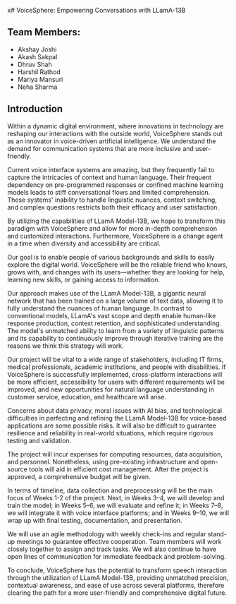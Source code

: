 x# VoiceSphere: Empowering Conversations with LLamA-13B

## Team Members:
- Akshay Joshi
- Akash Sakpal
- Dhruv Shah
- Harshil Rathod
- Mariya Mansuri
- Neha Sharma

## Introduction

Within a dynamic digital environment, where innovations in technology are reshaping our interactions with the outside world, VoiceSphere stands out as an innovator in voice-driven artificial intelligence. We understand the demand for communication systems that are more inclusive and user-friendly.

Current voice interface systems are amazing, but they frequently fail to capture the intricacies of context and human language. Their frequent dependency on pre-programmed responses or confined machine learning models leads to stiff conversational flows and limited comprehension. These systems' inability to handle linguistic nuances, context switching, and complex questions restricts both their efficacy and user satisfaction.

By utilizing the capabilities of LLamA Model-13B, we hope to transform this paradigm with VoiceSphere and allow for more in-depth comprehension and customized interactions. Furthermore, VoiceSphere is a change agent in a time when diversity and accessibility are critical.

Our goal is to enable people of various backgrounds and skills to easily explore the digital world. VoiceSphere will be the reliable friend who knows, grows with, and changes with its users—whether they are looking for help, learning new skills, or gaining access to information.

Our approach makes use of the LLamA Model-13B, a gigantic neural network that has been trained on a large volume of text data, allowing it to fully understand the nuances of human language. In contrast to conventional models, LLamA's vast scope and depth enable human-like response production, context retention, and sophisticated understanding. The model's unmatched ability to learn from a variety of linguistic patterns and its capability to continuously improve through iterative training are the reasons we think this strategy will work.

Our project will be vital to a wide range of stakeholders, including IT firms, medical professionals, academic institutions, and people with disabilities. If VoiceSphere is successfully implemented, cross-platform interactions will be more efficient, accessibility for users with different requirements will be improved, and new opportunities for natural language understanding in customer service, education, and healthcare will arise.

Concerns about data privacy, moral issues with AI bias, and technological difficulties in perfecting and refining the LLamA Model-13B for voice-based applications are some possible risks. It will also be difficult to guarantee resilience and reliability in real-world situations, which require rigorous testing and validation.

The project will incur expenses for computing resources, data acquisition, and personnel. Nonetheless, using pre-existing infrastructure and open-source tools will aid in efficient cost management. After the project is approved, a comprehensive budget will be given.

In terms of timeline, data collection and preprocessing will be the main focus of Weeks 1-2 of the project. Next, in Weeks 3–4, we will develop and train the model; in Weeks 5–6, we will evaluate and refine it; in Weeks 7–8, we will integrate it with voice interface platforms; and in Weeks 9–10, we will wrap up with final testing, documentation, and presentation.

We will use an agile methodology with weekly check-ins and regular stand-up meetings to guarantee effective cooperation. Team members will work closely together to assign and track tasks. We will also continue to have open lines of communication for immediate feedback and problem-solving.

To conclude, VoiceSphere has the potential to transform speech interaction through the utilization of LLamA Model-13B, providing unmatched precision, contextual awareness, and ease of use across several platforms, therefore clearing the path for a more user-friendly and comprehensive digital future.